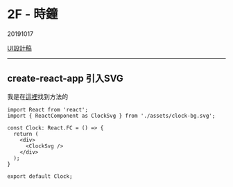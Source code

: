 # 2F - 時鐘

20191017

[UI設計稿](https://xd.adobe.com/spec/43be2f02-1d11-4dfb-4e3d-5c4df1df3896-358f/screen/e7b79d5d-37bb-41f7-8ca2-9df3811589e9/003-clock/)

---


## create-react-app 引入SVG 

我是在[這裡](https://create-react-app.dev/docs/adding-images-fonts-and-files/)找到方法的    

```tsx
import React from 'react';
import { ReactComponent as ClockSvg } from './assets/clock-bg.svg';

const Clock: React.FC = () => {
  return (
    <div>
      <ClockSvg />
    </div>
  );
}

export default Clock;

```
